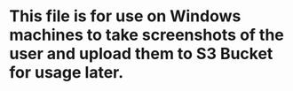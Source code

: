 <h1>This file is for use on Windows machines to take screenshots of the user and upload them to S3 Bucket for usage later.</h1>
